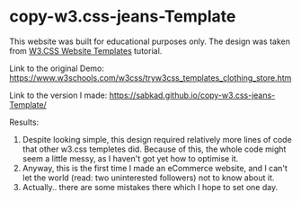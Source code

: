 # copy-w3.css-jeans-Template

This website was built for educational purposes only.
The design was taken from <a href="https://www.w3schools.com/w3css/w3css_templates.asp">W3.CSS Website Templates</a> tutorial. 

Link to the original Demo: 
https://www.w3schools.com/w3css/tryw3css_templates_clothing_store.htm

Link to the version I made: 
https://sabkad.github.io/copy-w3.css-jeans-Template/

Results:
1. Despite looking simple, this design required relatively more lines of code that other w3.css templetes did. 
   Because of this, the whole code might seem a little messy, as I haven't got yet how to optimise it.
2. Anyway, this is the first time I made an eCommerce website, and I can't let the world (read: two uninterested followers) not to know about it.
3. Actually.. there are some mistakes there which I hope to set one day. 

